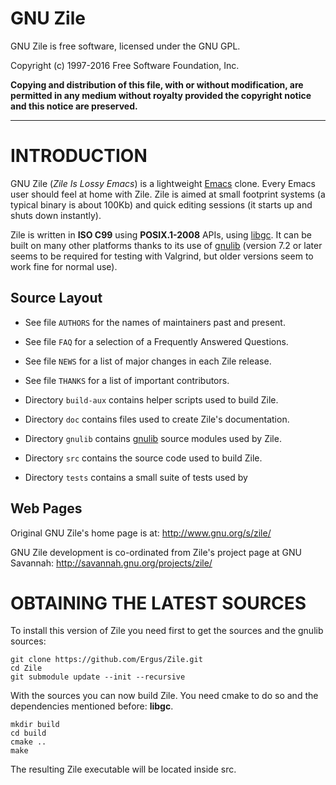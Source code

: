 GNU Zile
========

GNU Zile is free software, licensed under the GNU GPL.

Copyright (c) 1997-2016 Free Software Foundation, Inc.

**Copying and distribution of this file, with or without modification,
are permitted in any medium without royalty provided the copyright
notice and this notice are preserved.**

------------------------------------------------------------------------

INTRODUCTION
============

GNU Zile (_Zile Is Lossy Emacs_) is a lightweight [Emacs][] clone. Every
Emacs user should feel at home with Zile. Zile is aimed at small
footprint systems (a typical binary is about 100Kb) and quick editing
sessions (it starts up and shuts down instantly).

Zile is written in **ISO C99** using **POSIX.1-2008** APIs, using
[libgc][]. It can be built on many other platforms thanks to its use
of [gnulib][] (version 7.2 or later seems to be required for testing
with Valgrind, but older versions seem to work fine for normal use).

  [Emacs]:   http://www.gnu.org/s/emacs
  [libgc]:   http://www.hpl.hp.com/personal/Hans_Boehm/gc
  [gnulib]:  http://www.gnu.org/s/gnulib

Source Layout
-------------

 * See file `AUTHORS` for the names of maintainers past and present.
 * See file `FAQ` for a selection of a Frequently Answered Questions.
 * See file `NEWS` for a list of major changes in each Zile release.
 * See file `THANKS` for a list of important contributors.

 * Directory `build-aux` contains helper scripts used to build Zile.
 * Directory `doc` contains files used to create Zile's documentation.
 * Directory `gnulib` contains [gnulib]() source modules used by Zile.
 * Directory `src` contains the source code used to build Zile.
 * Directory `tests` contains a small suite of tests used by


Web Pages
---------

Original GNU Zile's home page is at: <http://www.gnu.org/s/zile/>

GNU Zile development is co-ordinated from Zile's project page at GNU
Savannah: <http://savannah.gnu.org/projects/zile/>

OBTAINING THE LATEST SOURCES
============================

To install this version of Zile you need first to get the sources and
the gnulib sources:

```shell
git clone https://github.com/Ergus/Zile.git
cd Zile
git submodule update --init --recursive

```

With the sources you can now build Zile. You need cmake to do so and the
dependencies mentioned before: **libgc**.

```shell
mkdir build
cd build
cmake ..
make
```

The resulting Zile executable will be located inside src.
